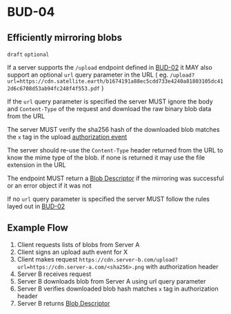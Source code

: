 BUD-04
======

Efficiently mirroring blobs
---------------------

`draft` `optional`

If a server supports the `/upload` endpoint defined in [BUD-02](./02.md) it MAY also support an optional `url` query parameter in the URL ( eg. `/upload?url=https://cdn.satellite.earth/b1674191a88ec5cdd733e4240a81803105dc412d6c6708d53ab94fc248f4f553.pdf` )

If the `url` query parameter is specified the server MUST ignore the body and `Content-Type` of the request and download the raw binary blob data from the URL

The server MUST verify the sha256 hash of the downloaded blob matches the `x` tag in the upload [authorization event](./02.md#upload-authorization-required)

The server should re-use the `Content-Type` header returned from the URL to know the mime type of the blob. if none is returned it may use the file extension in the URL

The endpoint MUST return a [Blob Descriptor](#blob-descriptor) if the mirroring was successful or an error object if it was not

If no `url` query parameter is specified the server MUST follow the rules layed out in [BUD-02](./02.md)

## Example Flow

1. Client requests lists of blobs from Server A
1. Client signs an upload auth event for X
1. Client makes request `https://cdn.server-b.com/upload?url=https://cdn.server-a.com/<sha256>.png` with authorization header
1. Server B receives request
1. Server B downloads blob from Server A using url query parameter
1. Server B verifies downloaded blob hash matches `x` tag in authorization header
1. Server B returns [Blob Descriptor](./02.md#blob-descriptor)
